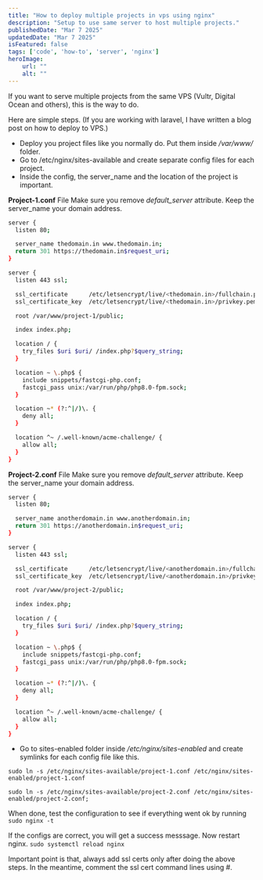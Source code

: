 ```yaml
---
title: "How to deploy multiple projects in vps using nginx"
description: "Setup to use same server to host multiple projects."
publishedDate: "Mar 7 2025"
updatedDate: "Mar 7 2025"
isFeatured: false
tags: ['code', 'how-to', 'server', 'nginx']
heroImage:
    url: ""
    alt: ""
---
```


If you want to serve multiple projects from the same VPS (Vultr, Digital Ocean and others), this is the way to do.

Here are simple steps. (If you are working with laravel, I have written a blog post on how to deploy to VPS.)

- Deploy you project files like you normally do. Put them inside */var/www/* folder.
- Go to /etc/nginx/sites-available and create separate config files for each project. 
- Inside the config, the server_name and the location of the project is important. 

**Project-1.conf** File
Make sure you remove *default_server* attribute. Keep the server_name your domain address.


```bash
server {
  listen 80;

  server_name thedomain.in www.thedomain.in;
  return 301 https://thedomain.in$request_uri;
}

server {
  listen 443 ssl;

  ssl_certificate      /etc/letsencrypt/live/<thedomain.in>/fullchain.pem;
  ssl_certificate_key  /etc/letsencrypt/live/<thedomain.in>/privkey.pem;

  root /var/www/project-1/public;

  index index.php;

  location / {
    try_files $uri $uri/ /index.php?$query_string;
  }

  location ~ \.php$ {
    include snippets/fastcgi-php.conf;
    fastcgi_pass unix:/var/run/php/php8.0-fpm.sock;
  }

  location ~* (?:^|/)\. {
    deny all;
  }

  location ^~ /.well-known/acme-challenge/ {
    allow all;
  }
}
```


**Project-2.conf** File
Make sure you remove *default_server* attribute. Keep the server_name your domain address.


```bash
server {
  listen 80;

  server_name anotherdomain.in www.anotherdomain.in;
  return 301 https://anotherdomain.in$request_uri;
}

server {
  listen 443 ssl;

  ssl_certificate      /etc/letsencrypt/live/<anotherdomain.in>/fullchain.pem;
  ssl_certificate_key  /etc/letsencrypt/live/<anotherdomain.in>/privkey.pem;

  root /var/www/project-2/public;

  index index.php;

  location / {
    try_files $uri $uri/ /index.php?$query_string;
  }

  location ~ \.php$ {
    include snippets/fastcgi-php.conf;
    fastcgi_pass unix:/var/run/php/php8.0-fpm.sock;
  }

  location ~* (?:^|/)\. {
    deny all;
  }

  location ^~ /.well-known/acme-challenge/ {
    allow all;
  }
}
```

- Go to sites-enabled folder inside */etc/nginx/sites-enabled* and create symlinks for each config file like this.

```
sudo ln -s /etc/nginx/sites-available/project-1.conf /etc/nginx/sites-enabled/project-1.conf 

sudo ln -s /etc/nginx/sites-available/project-2.conf /etc/nginx/sites-enabled/project-2.conf;
```

When done, test the configuration to see if everything went ok by running ```sudo nginx -t``` 

If the configs are correct, you will get a success messsage. Now restart nginx. ```sudo systemctl reload nginx```

Important point is that, always add ssl certs only after doing the above steps. In the meantime, comment the ssl cert command lines using #.